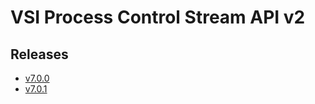 # VSI Process Control Stream API v2

## Releases

- [v7.0.0](https://TechSysApi.github.io/vsi-process-control-stream-api-v2-dist/v7.0.0/ui/?url=../complete-api.yaml)
- [v7.0.1](https://TechSysApi.github.io/vsi-process-control-stream-api-v2-dist/v7.0.1/ui/?url=../complete-api.yaml)
